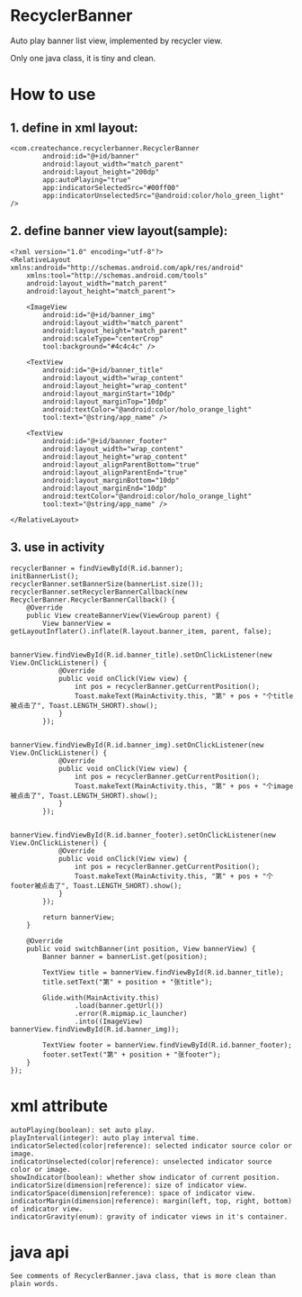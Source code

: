 # RecyclerBanner
Auto play banner list view, implemented by recycler view.

Only one java class, it is tiny and clean.

# How to use
## 1. define in xml layout:

    <com.createchance.recyclerbanner.RecyclerBanner
            android:id="@+id/banner"
            android:layout_width="match_parent"
            android:layout_height="200dp"
            app:autoPlaying="true"
            app:indicatorSelectedSrc="#00ff00"
            app:indicatorUnselectedSrc="@android:color/holo_green_light" />
        
## 2. define banner view layout(sample):

    <?xml version="1.0" encoding="utf-8"?>
    <RelativeLayout xmlns:android="http://schemas.android.com/apk/res/android"
        xmlns:tool="http://schemas.android.com/tools"
        android:layout_width="match_parent"
        android:layout_height="match_parent">
    
        <ImageView
            android:id="@+id/banner_img"
            android:layout_width="match_parent"
            android:layout_height="match_parent"
            android:scaleType="centerCrop"
            tool:background="#4c4c4c" />
    
        <TextView
            android:id="@+id/banner_title"
            android:layout_width="wrap_content"
            android:layout_height="wrap_content"
            android:layout_marginStart="10dp"
            android:layout_marginTop="10dp"
            android:textColor="@android:color/holo_orange_light"
            tool:text="@string/app_name" />
    
        <TextView
            android:id="@+id/banner_footer"
            android:layout_width="wrap_content"
            android:layout_height="wrap_content"
            android:layout_alignParentBottom="true"
            android:layout_alignParentEnd="true"
            android:layout_marginBottom="10dp"
            android:layout_marginEnd="10dp"
            android:textColor="@android:color/holo_orange_light"
            tool:text="@string/app_name" />
    
    </RelativeLayout>

## 3. use in activity

    recyclerBanner = findViewById(R.id.banner);
    initBannerList();
    recyclerBanner.setBannerSize(bannerList.size());
    recyclerBanner.setRecyclerBannerCallback(new RecyclerBanner.RecyclerBannerCallback() {
        @Override
        public View createBannerView(ViewGroup parent) {
            View bannerView = getLayoutInflater().inflate(R.layout.banner_item, parent, false);
    
            bannerView.findViewById(R.id.banner_title).setOnClickListener(new View.OnClickListener() {
                @Override
                public void onClick(View view) {
                    int pos = recyclerBanner.getCurrentPosition();
                    Toast.makeText(MainActivity.this, "第" + pos + "个title被点击了", Toast.LENGTH_SHORT).show();
                }
            });
    
            bannerView.findViewById(R.id.banner_img).setOnClickListener(new View.OnClickListener() {
                @Override
                public void onClick(View view) {
                    int pos = recyclerBanner.getCurrentPosition();
                    Toast.makeText(MainActivity.this, "第" + pos + "个image被点击了", Toast.LENGTH_SHORT).show();
                }
            });
    
            bannerView.findViewById(R.id.banner_footer).setOnClickListener(new View.OnClickListener() {
                @Override
                public void onClick(View view) {
                    int pos = recyclerBanner.getCurrentPosition();
                    Toast.makeText(MainActivity.this, "第" + pos + "个footer被点击了", Toast.LENGTH_SHORT).show();
                }
            });
    
            return bannerView;
        }
    
        @Override
        public void switchBanner(int position, View bannerView) {
            Banner banner = bannerList.get(position);
    
            TextView title = bannerView.findViewById(R.id.banner_title);
            title.setText("第" + position + "张title");
    
            Glide.with(MainActivity.this)
                    .load(banner.getUrl())
                    .error(R.mipmap.ic_launcher)
                    .into((ImageView) bannerView.findViewById(R.id.banner_img));
    
            TextView footer = bannerView.findViewById(R.id.banner_footer);
            footer.setText("第" + position + "张footer");
        }
    });
# xml attribute
    autoPlaying(boolean): set auto play.
    playInterval(integer): auto play interval time.
    indicatorSelected(color|reference): selected indicator source color or image.
    indicatorUnselected(color|reference): unselected indicator source color or image.
    showIndicator(boolean): whether show indicator of current position.
    indicatorSize(dimension|reference): size of indicator view.
    indicatorSpace(dimension|reference): space of indicator view.
    indicatorMargin(dimension|reference): margin(left, top, right, bottom) of indicator view.
    indicatorGravity(enum): gravity of indicator views in it's container.
# java api
    See comments of RecyclerBanner.java class, that is more clean than plain words.
    
